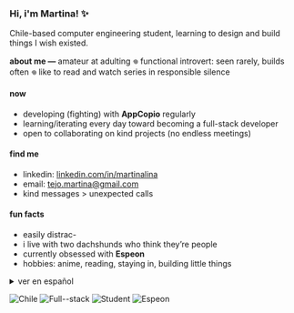 ### Hi, i'm Martina! ✨

Chile-based computer engineering student, learning to design and build things I wish existed.  

**about me —**  amateur at adulting 
𖦹 functional introvert: seen rarely, builds often 
𖦹 like to read and watch series in responsible silence

#### now
- developing (fighting) with **AppCopio** regularly
- learning/iterating every day toward becoming a full-stack developer
- open to collaborating on kind projects (no endless meetings)

#### find me
- linkedin: [linkedin.com/in/martinalina](https://www.linkedin.com/in/martinalina/)
- email: [tejo.martina@gmail.com](mailto:tejo.martina@gmail.com)
- kind messages > unexpected calls

#### fun facts
- easily distrac-
- i live with two dachshunds who think they’re people
- currently obsessed with **Espeon**
- hobbies: anime, reading, staying in, building little things

<details>
  <summary>ver en español</summary>

  **Soy estudiante de ingeniería civil informática en chile**, aprendiendo a diseñar y construir cosas que me gustaría ver en el mundo.

  **sobre mí —**
  adulta amateur 
  𖦹 introvertida funcional: me ves poco, construyo mucho.
  𖦹 me gusta leer y maratonear series en silencio responsable.

  **ahora**
  - desarrollando (peleando) con **AppCopio** regularmente
  - aprendiendo e iterando cada día para ser desarrolladora full-stack
  - abierta a colaborar en cosas bonitas (sin reuniones eternas)

  **dónde encontrarme**
  - LinkedIn: [linkedin.com/in/martinalina](https://www.linkedin.com/in/martinalina/)
  - Email: [tejo.martina@gmail.com](mailto:tejo.martina@gmail.com)
  - mensajes amables > llamadas inesperadas

  **fun facts**
  - fácilmente distrai—
  - convivo con dos dachshunds que creen que son personas 🐾🐾
  - actualmente obsesionada con **Espeon** 🐈‍⬛
  - hobbies: anime, leer, estar en casa, construir cositas
</details>

<!--
**martinalina/martinalina** is a ✨ _special_ ✨ repository because its `README.md` (this file) appears on your GitHub profile.

Here are some ideas to get you started:

- 🔭 I’m currently working on ...
- 🌱 I’m currently learning ...
- 👯 I’m looking to collaborate on ...
- 🤔 I’m looking for help with ...
- 💬 Ask me about ...
- 📫 How to reach me: ...
- 😄 Pronouns: ...
- ⚡ Fun fact: ...
-->

![Chile](https://img.shields.io/badge/🌎_Chile-🇨🇱-60a5fa)
![Full--stack](https://img.shields.io/badge/Full--stack-in_progress-38bdf8?style=flat&logo=stackshare&logoColor=white)
![Student](https://img.shields.io/badge/Student-Computing-14b8a6?style=flat&logo=readme&logoColor=white)
![Espeon](https://img.shields.io/badge/Currently-Espeon_stan-a78bfa?style=flat&logo=nintendo&logoColor=white)
